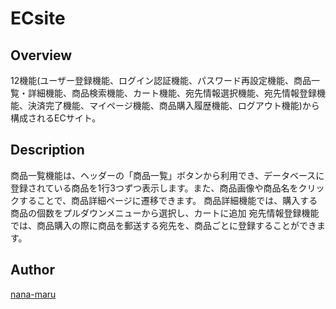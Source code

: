 ECsite
====

## Overview
12機能(ユーザー登録機能、ログイン認証機能、パスワード再設定機能、商品一覧・詳細機能、商品検索機能、カート機能、宛先情報選択機能、宛先情報登録機能、決済完了機能、マイページ機能、商品購入履歴機能、ログアウト機能)から構成されるECサイト。

## Description
商品一覧機能は、ヘッダーの「商品一覧」ボタンから利用でき、データベースに登録されている商品を1行3つずつ表示します。また、商品画像や商品名をクリックすることで、商品詳細ページに遷移できます。
商品詳細機能では、購入する商品の個数をプルダウンメニューから選択し、カートに追加
宛先情報登録機能では、商品購入の際に商品を郵送する宛先を、商品ごとに登録することができます。

## Author
[nana-maru](https://github.com/nana-maru)
